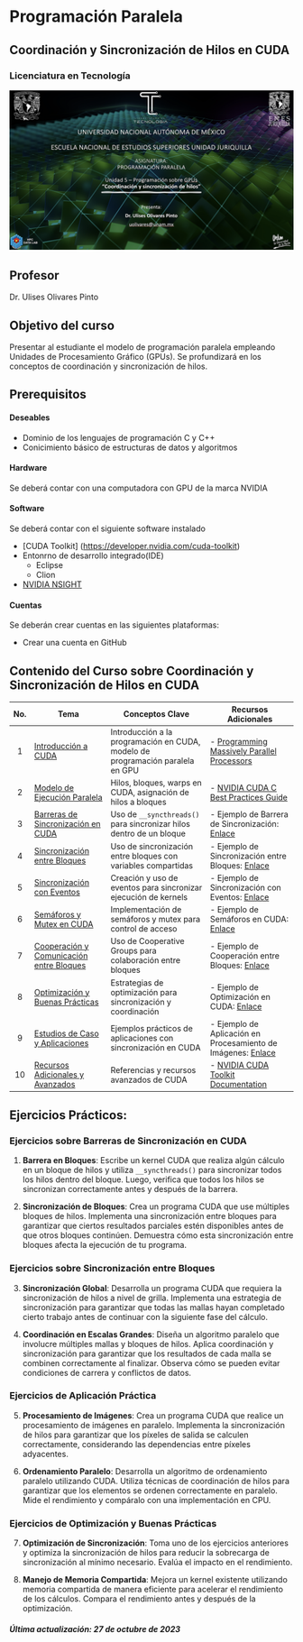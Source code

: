 # Programación Paralela
## Coordinación y Sincronización de Hilos en CUDA
### Licenciatura en Tecnología
![alt text](logo.png)


## Profesor
 Dr. Ulises Olivares Pinto

## Objetivo del curso
Presentar al estudiante el modelo de programación paralela empleando Unidades de
Procesamiento Gráfico (GPUs). Se profundizará en los conceptos de coordinación y sincronización de hilos.


## Prerequisitos
#### Deseables
+ Dominio de los lenguajes de programación C y C++ 
+ Conicimiento básico de estructuras de datos y algoritmos

#### Hardware
Se deberá contar con una computadora con GPU de la marca NVIDIA


#### Software
Se deberá contar con el siguiente software instalado 

  + [CUDA Toolkit] (https://developer.nvidia.com/cuda-toolkit)
  + Entonrno de desarrollo integrado(IDE)
    - Eclipse
    - Clion
  + [NVIDIA NSIGHT](https://developer.nvidia.com/nsight-visual-studio-edition)
    

#### Cuentas
Se deberán crear cuentas en las siguientes plataformas:
  + Crear una cuenta en GitHub

## Contenido del Curso sobre Coordinación y Sincronización de Hilos en CUDA

| No. | Tema                                              | Conceptos Clave                            | Recursos Adicionales                                      |
|:---:|---------------------------------------------------|--------------------------------------------|--------------------------------------------------------------|
|  1  | [Introducción a CUDA](https://developer.nvidia.com/cuda-zone) | Introducción a la programación en CUDA, modelo de programación paralela en GPU | - [Programming Massively Parallel Processors](https://developer.nvidia.com/gpugems/GPUGems2/gpugems2_chapter01.html) |
|  2  | [Modelo de Ejecución Paralela](https://docs.nvidia.com/cuda/cuda-c-programming-guide/index.html#execution-configuration) | Hilos, bloques, warps en CUDA, asignación de hilos a bloques | - [NVIDIA CUDA C Best Practices Guide](https://docs.nvidia.com/cuda/cuda-c-best-practices-guide/index.html) |
|  3  | [Barreras de Sincronización en CUDA](https://developer.nvidia.com/blog/using-cuda-warp-level-primitives/) | Uso de `__syncthreads()` para sincronizar hilos dentro de un bloque | - Ejemplo de Barrera de Sincronización: [Enlace](https://developer.nvidia.com/blog/how-implement-warp-level-synchronization-cuda/) |
|  4  | [Sincronización entre Bloques](https://developer.nvidia.com/blog/cuda-pro-tip-write-flexible-kernels-grid-stride-loops) | Uso de sincronización entre bloques con variables compartidas | - Ejemplo de Sincronización entre Bloques: [Enlace](https://github.com/NVIDIA-developer-blog/code-samples/tree/master/series/cuda-coding-essentials) |
|  5  | [Sincronización con Eventos](https://docs.nvidia.com/cuda/cuda-runtime-api/group__CUDART__EVENT.html) | Creación y uso de eventos para sincronizar ejecución de kernels | - Ejemplo de Sincronización con Eventos: [Enlace](https://developer.nvidia.com/blog/how-overlap-data-transfers-cuda-coding/) |
|  6  | [Semáforos y Mutex en CUDA](https://developer.nvidia.com/blog/how-optimize-data-transfers-cuda-cc/) | Implementación de semáforos y mutex para control de acceso | - Ejemplo de Semáforos en CUDA: [Enlace](https://devblogs.nvidia.com/cuda-pro-tip-cuda-7-streams-simplify-concurrency/) |
|  7  | [Cooperación y Comunicación entre Bloques](https://developer.nvidia.com/blog/cooperative-groups/) | Uso de Cooperative Groups para colaboración entre bloques | - Ejemplo de Cooperación entre Bloques: [Enlace](https://developer.nvidia.com/blog/cuda-pro-tip-kepler-shuffle/) |
|  8  | [Optimización y Buenas Prácticas](https://docs.nvidia.com/cuda/cuda-c-best-practices-guide/index.html) | Estrategias de optimización para sincronización y coordinación | - Ejemplo de Optimización en CUDA: [Enlace](https://developer.nvidia.com/blog/how-optimize-data-transfers-cuda-cc/) |
|  9  | [Estudios de Caso y Aplicaciones](https://developer.nvidia.com/cuda-gpus) | Ejemplos prácticos de aplicaciones con sincronización en CUDA | - Ejemplo de Aplicación en Procesamiento de Imágenes: [Enlace](https://developer.nvidia.com/blog/accelerated-image-segmentation-cuda/) |
| 10  | [Recursos Adicionales y Avanzados](https://developer.nvidia.com/cuda-zone) | Referencias y recursos avanzados de CUDA | - [NVIDIA CUDA Toolkit Documentation](https://docs.nvidia.com/cuda/index.html) |


## Ejercicios Prácticos:

### Ejercicios sobre Barreras de Sincronización en CUDA

1. **Barrera en Bloques**: Escribe un kernel CUDA que realiza algún cálculo en un bloque de hilos y utiliza `__syncthreads()` para sincronizar todos los hilos dentro del bloque. Luego, verifica que todos los hilos se sincronizan correctamente antes y después de la barrera.

2. **Sincronización de Bloques**: Crea un programa CUDA que use múltiples bloques de hilos. Implementa una sincronización entre bloques para garantizar que ciertos resultados parciales estén disponibles antes de que otros bloques continúen. Demuestra cómo esta sincronización entre bloques afecta la ejecución de tu programa.

### Ejercicios sobre Sincronización entre Bloques

3. **Sincronización Global**: Desarrolla un programa CUDA que requiera la sincronización de hilos a nivel de grilla. Implementa una estrategia de sincronización para garantizar que todas las mallas hayan completado cierto trabajo antes de continuar con la siguiente fase del cálculo.

4. **Coordinación en Escalas Grandes**: Diseña un algoritmo paralelo que involucre múltiples mallas y bloques de hilos. Aplica coordinación y sincronización para garantizar que los resultados de cada malla se combinen correctamente al finalizar. Observa cómo se pueden evitar condiciones de carrera y conflictos de datos.

### Ejercicios de Aplicación Práctica

5. **Procesamiento de Imágenes**: Crea un programa CUDA que realice un procesamiento de imágenes en paralelo. Implementa la sincronización de hilos para garantizar que los píxeles de salida se calculen correctamente, considerando las dependencias entre píxeles adyacentes.

6. **Ordenamiento Paralelo**: Desarrolla un algoritmo de ordenamiento paralelo utilizando CUDA. Utiliza técnicas de coordinación de hilos para garantizar que los elementos se ordenen correctamente en paralelo. Mide el rendimiento y compáralo con una implementación en CPU.

### Ejercicios de Optimización y Buenas Prácticas

7. **Optimización de Sincronización**: Toma uno de los ejercicios anteriores y optimiza la sincronización de hilos para reducir la sobrecarga de sincronización al mínimo necesario. Evalúa el impacto en el rendimiento.

8. **Manejo de Memoria Compartida**: Mejora un kernel existente utilizando memoria compartida de manera eficiente para acelerar el rendimiento de los cálculos. Compara el rendimiento antes y después de la optimización.


##### Última actualización: 27 de octubre de 2023
